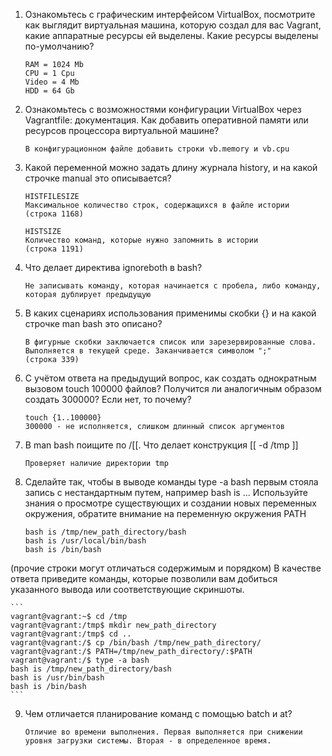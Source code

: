 1. Ознакомьтесь с графическим интерфейсом VirtualBox, посмотрите как выглядит виртуальная машина, которую создал для вас Vagrant, какие аппаратные ресурсы ей выделены. Какие ресурсы выделены по-умолчанию?

	```
	RAM = 1024 Mb
	CPU = 1 Cpu
	Video = 4 Mb
	HDD = 64 Gb
	```

2. Ознакомьтесь с возможностями конфигурации VirtualBox через Vagrantfile: документация. Как добавить оперативной памяти или ресурсов процессора виртуальной машине?

	```
	В конфигурационном файле добавить строки vb.memory и vb.cpu
	```

3. Какой переменной можно задать длину журнала history, и на какой строчке manual это описывается?

	```
	HISTFILESIZE
	Максимальное количество строк, содержащихся в файле истории
	(строка 1168)
	
	HISTSIZE
	Количество команд, которые нужно запомнить в истории
	(строка 1191)
	```

4. Что делает директива ignoreboth в bash?

	```
	Не записывать команду, которая начинается с пробела, либо команду, которая дублирует предыдущую
	```

5. В каких сценариях использования применимы скобки {} и на какой строчке man bash это описано?

	```
	В фигурные скобки заключается список или зарезервированные слова. Выполняется в текущей среде. Заканчивается символом ";"
	(строка 339)
	```

6. С учётом ответа на предыдущий вопрос, как создать однократным вызовом touch 100000 файлов? Получится ли аналогичным образом создать 300000? Если нет, то почему?

	```
	touch {1..100000}
	300000 - не исполняется, слишком длинный список аргументов
	```

7. В man bash поищите по /\[\[. Что делает конструкция [[ -d /tmp ]]

	```
	Проверяет наличие директории tmp
	```

8. Сделайте так, чтобы в выводе команды type -a bash первым стояла запись с нестандартным путем, например bash is ... Используйте знания о просмотре существующих и создании новых переменных окружения, обратите внимание на переменную окружения PATH

	```
	bash is /tmp/new_path_directory/bash
	bash is /usr/local/bin/bash
	bash is /bin/bash
	```

(прочие строки могут отличаться содержимым и порядком) В качестве ответа приведите команды, которые позволили вам добиться указанного вывода или соответствующие скриншоты.

	```
	vagrant@vagrant:~$ cd /tmp
	vagrant@vagrant:/tmp$ mkdir new_path_directory
	vagrant@vagrant:/tmp$ cd ..
	vagrant@vagrant:/$ cp /bin/bash /tmp/new_path_directory/
	vagrant@vagrant:/$ PATH=/tmp/new_path_directory/:$PATH
	vagrant@vagrant:/$ type -a bash
	bash is /tmp/new_path_directory/bash
	bash is /usr/bin/bash
	bash is /bin/bash
	```

9. Чем отличается планирование команд с помощью batch и at?

	```
	Отличие во времени выполнения. Первая выполняется при снижении уровня загрузки системы. Вторая - в определенное время. 
	```
